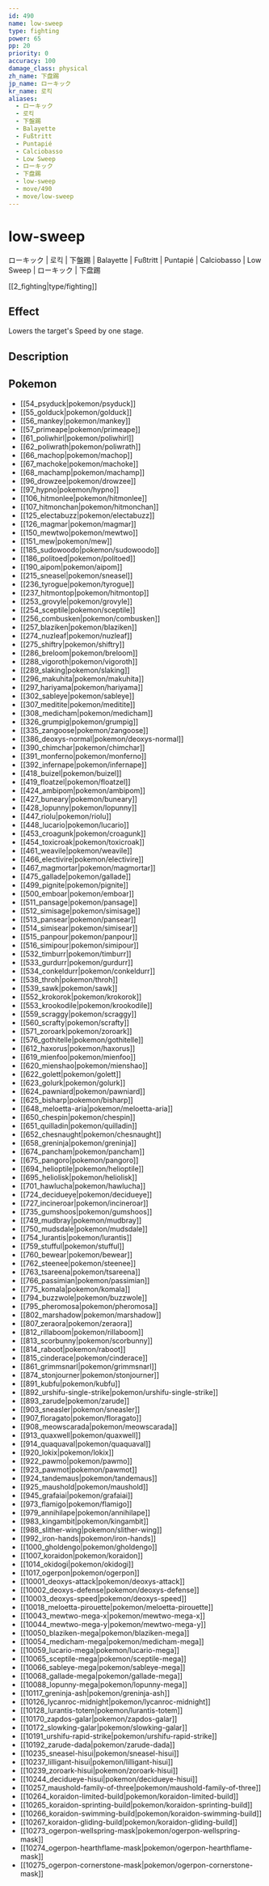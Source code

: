 ```yaml
---
id: 490
name: low-sweep
type: fighting
power: 65
pp: 20
priority: 0
accuracy: 100
damage_class: physical
zh_name: 下盘踢
jp_name: ローキック
kr_name: 로킥
aliases:
  - ローキック
  - 로킥
  - 下盤踢
  - Balayette
  - Fußtritt
  - Puntapié
  - Calciobasso
  - Low Sweep
  - ローキック
  - 下盘踢
  - low-sweep
  - move/490
  - move/low-sweep
---
```

# low-sweep
    
ローキック | 로킥 | 下盤踢 | Balayette | Fußtritt | Puntapié | Calciobasso | Low Sweep | ローキック | 下盘踢

[[2_fighting|type/fighting]]

## Effect

Lowers the target's Speed by one stage.

## Description



## Pokemon

- [[54_psyduck|pokemon/psyduck]]
- [[55_golduck|pokemon/golduck]]
- [[56_mankey|pokemon/mankey]]
- [[57_primeape|pokemon/primeape]]
- [[61_poliwhirl|pokemon/poliwhirl]]
- [[62_poliwrath|pokemon/poliwrath]]
- [[66_machop|pokemon/machop]]
- [[67_machoke|pokemon/machoke]]
- [[68_machamp|pokemon/machamp]]
- [[96_drowzee|pokemon/drowzee]]
- [[97_hypno|pokemon/hypno]]
- [[106_hitmonlee|pokemon/hitmonlee]]
- [[107_hitmonchan|pokemon/hitmonchan]]
- [[125_electabuzz|pokemon/electabuzz]]
- [[126_magmar|pokemon/magmar]]
- [[150_mewtwo|pokemon/mewtwo]]
- [[151_mew|pokemon/mew]]
- [[185_sudowoodo|pokemon/sudowoodo]]
- [[186_politoed|pokemon/politoed]]
- [[190_aipom|pokemon/aipom]]
- [[215_sneasel|pokemon/sneasel]]
- [[236_tyrogue|pokemon/tyrogue]]
- [[237_hitmontop|pokemon/hitmontop]]
- [[253_grovyle|pokemon/grovyle]]
- [[254_sceptile|pokemon/sceptile]]
- [[256_combusken|pokemon/combusken]]
- [[257_blaziken|pokemon/blaziken]]
- [[274_nuzleaf|pokemon/nuzleaf]]
- [[275_shiftry|pokemon/shiftry]]
- [[286_breloom|pokemon/breloom]]
- [[288_vigoroth|pokemon/vigoroth]]
- [[289_slaking|pokemon/slaking]]
- [[296_makuhita|pokemon/makuhita]]
- [[297_hariyama|pokemon/hariyama]]
- [[302_sableye|pokemon/sableye]]
- [[307_meditite|pokemon/meditite]]
- [[308_medicham|pokemon/medicham]]
- [[326_grumpig|pokemon/grumpig]]
- [[335_zangoose|pokemon/zangoose]]
- [[386_deoxys-normal|pokemon/deoxys-normal]]
- [[390_chimchar|pokemon/chimchar]]
- [[391_monferno|pokemon/monferno]]
- [[392_infernape|pokemon/infernape]]
- [[418_buizel|pokemon/buizel]]
- [[419_floatzel|pokemon/floatzel]]
- [[424_ambipom|pokemon/ambipom]]
- [[427_buneary|pokemon/buneary]]
- [[428_lopunny|pokemon/lopunny]]
- [[447_riolu|pokemon/riolu]]
- [[448_lucario|pokemon/lucario]]
- [[453_croagunk|pokemon/croagunk]]
- [[454_toxicroak|pokemon/toxicroak]]
- [[461_weavile|pokemon/weavile]]
- [[466_electivire|pokemon/electivire]]
- [[467_magmortar|pokemon/magmortar]]
- [[475_gallade|pokemon/gallade]]
- [[499_pignite|pokemon/pignite]]
- [[500_emboar|pokemon/emboar]]
- [[511_pansage|pokemon/pansage]]
- [[512_simisage|pokemon/simisage]]
- [[513_pansear|pokemon/pansear]]
- [[514_simisear|pokemon/simisear]]
- [[515_panpour|pokemon/panpour]]
- [[516_simipour|pokemon/simipour]]
- [[532_timburr|pokemon/timburr]]
- [[533_gurdurr|pokemon/gurdurr]]
- [[534_conkeldurr|pokemon/conkeldurr]]
- [[538_throh|pokemon/throh]]
- [[539_sawk|pokemon/sawk]]
- [[552_krokorok|pokemon/krokorok]]
- [[553_krookodile|pokemon/krookodile]]
- [[559_scraggy|pokemon/scraggy]]
- [[560_scrafty|pokemon/scrafty]]
- [[571_zoroark|pokemon/zoroark]]
- [[576_gothitelle|pokemon/gothitelle]]
- [[612_haxorus|pokemon/haxorus]]
- [[619_mienfoo|pokemon/mienfoo]]
- [[620_mienshao|pokemon/mienshao]]
- [[622_golett|pokemon/golett]]
- [[623_golurk|pokemon/golurk]]
- [[624_pawniard|pokemon/pawniard]]
- [[625_bisharp|pokemon/bisharp]]
- [[648_meloetta-aria|pokemon/meloetta-aria]]
- [[650_chespin|pokemon/chespin]]
- [[651_quilladin|pokemon/quilladin]]
- [[652_chesnaught|pokemon/chesnaught]]
- [[658_greninja|pokemon/greninja]]
- [[674_pancham|pokemon/pancham]]
- [[675_pangoro|pokemon/pangoro]]
- [[694_helioptile|pokemon/helioptile]]
- [[695_heliolisk|pokemon/heliolisk]]
- [[701_hawlucha|pokemon/hawlucha]]
- [[724_decidueye|pokemon/decidueye]]
- [[727_incineroar|pokemon/incineroar]]
- [[735_gumshoos|pokemon/gumshoos]]
- [[749_mudbray|pokemon/mudbray]]
- [[750_mudsdale|pokemon/mudsdale]]
- [[754_lurantis|pokemon/lurantis]]
- [[759_stufful|pokemon/stufful]]
- [[760_bewear|pokemon/bewear]]
- [[762_steenee|pokemon/steenee]]
- [[763_tsareena|pokemon/tsareena]]
- [[766_passimian|pokemon/passimian]]
- [[775_komala|pokemon/komala]]
- [[794_buzzwole|pokemon/buzzwole]]
- [[795_pheromosa|pokemon/pheromosa]]
- [[802_marshadow|pokemon/marshadow]]
- [[807_zeraora|pokemon/zeraora]]
- [[812_rillaboom|pokemon/rillaboom]]
- [[813_scorbunny|pokemon/scorbunny]]
- [[814_raboot|pokemon/raboot]]
- [[815_cinderace|pokemon/cinderace]]
- [[861_grimmsnarl|pokemon/grimmsnarl]]
- [[874_stonjourner|pokemon/stonjourner]]
- [[891_kubfu|pokemon/kubfu]]
- [[892_urshifu-single-strike|pokemon/urshifu-single-strike]]
- [[893_zarude|pokemon/zarude]]
- [[903_sneasler|pokemon/sneasler]]
- [[907_floragato|pokemon/floragato]]
- [[908_meowscarada|pokemon/meowscarada]]
- [[913_quaxwell|pokemon/quaxwell]]
- [[914_quaquaval|pokemon/quaquaval]]
- [[920_lokix|pokemon/lokix]]
- [[922_pawmo|pokemon/pawmo]]
- [[923_pawmot|pokemon/pawmot]]
- [[924_tandemaus|pokemon/tandemaus]]
- [[925_maushold|pokemon/maushold]]
- [[945_grafaiai|pokemon/grafaiai]]
- [[973_flamigo|pokemon/flamigo]]
- [[979_annihilape|pokemon/annihilape]]
- [[983_kingambit|pokemon/kingambit]]
- [[988_slither-wing|pokemon/slither-wing]]
- [[992_iron-hands|pokemon/iron-hands]]
- [[1000_gholdengo|pokemon/gholdengo]]
- [[1007_koraidon|pokemon/koraidon]]
- [[1014_okidogi|pokemon/okidogi]]
- [[1017_ogerpon|pokemon/ogerpon]]
- [[10001_deoxys-attack|pokemon/deoxys-attack]]
- [[10002_deoxys-defense|pokemon/deoxys-defense]]
- [[10003_deoxys-speed|pokemon/deoxys-speed]]
- [[10018_meloetta-pirouette|pokemon/meloetta-pirouette]]
- [[10043_mewtwo-mega-x|pokemon/mewtwo-mega-x]]
- [[10044_mewtwo-mega-y|pokemon/mewtwo-mega-y]]
- [[10050_blaziken-mega|pokemon/blaziken-mega]]
- [[10054_medicham-mega|pokemon/medicham-mega]]
- [[10059_lucario-mega|pokemon/lucario-mega]]
- [[10065_sceptile-mega|pokemon/sceptile-mega]]
- [[10066_sableye-mega|pokemon/sableye-mega]]
- [[10068_gallade-mega|pokemon/gallade-mega]]
- [[10088_lopunny-mega|pokemon/lopunny-mega]]
- [[10117_greninja-ash|pokemon/greninja-ash]]
- [[10126_lycanroc-midnight|pokemon/lycanroc-midnight]]
- [[10128_lurantis-totem|pokemon/lurantis-totem]]
- [[10170_zapdos-galar|pokemon/zapdos-galar]]
- [[10172_slowking-galar|pokemon/slowking-galar]]
- [[10191_urshifu-rapid-strike|pokemon/urshifu-rapid-strike]]
- [[10192_zarude-dada|pokemon/zarude-dada]]
- [[10235_sneasel-hisui|pokemon/sneasel-hisui]]
- [[10237_lilligant-hisui|pokemon/lilligant-hisui]]
- [[10239_zoroark-hisui|pokemon/zoroark-hisui]]
- [[10244_decidueye-hisui|pokemon/decidueye-hisui]]
- [[10257_maushold-family-of-three|pokemon/maushold-family-of-three]]
- [[10264_koraidon-limited-build|pokemon/koraidon-limited-build]]
- [[10265_koraidon-sprinting-build|pokemon/koraidon-sprinting-build]]
- [[10266_koraidon-swimming-build|pokemon/koraidon-swimming-build]]
- [[10267_koraidon-gliding-build|pokemon/koraidon-gliding-build]]
- [[10273_ogerpon-wellspring-mask|pokemon/ogerpon-wellspring-mask]]
- [[10274_ogerpon-hearthflame-mask|pokemon/ogerpon-hearthflame-mask]]
- [[10275_ogerpon-cornerstone-mask|pokemon/ogerpon-cornerstone-mask]]

